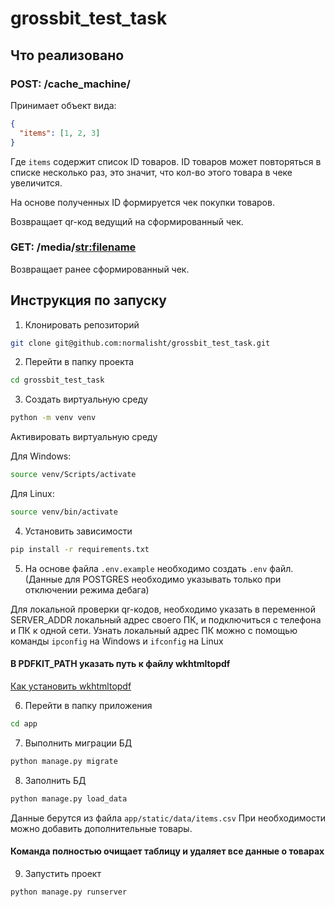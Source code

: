 # grossbit_test_task

## Что реализовано

### POST: /cache_machine/

Принимает объект вида:
```json
{
  "items": [1, 2, 3]
}
```
Где `items` содержит список ID товаров.
ID товаров может повторяться в списке несколько раз,
это значит, что кол-во этого товара в чеке увеличится.

На основе полученных ID формируется чек покупки товаров.

Возвращает qr-код ведущий на сформированный чек.


### GET: /media/<str:filename>
Возвращает ранее сформированный чек.

## Инструкция по запуску
1. Клонировать репозиторий
```bash
git clone git@github.com:normalisht/grossbit_test_task.git
```

2. Перейти в папку проекта
```bash
cd grossbit_test_task 
```

3. Создать виртуальную среду
```bash
python -m venv venv
```
Активировать виртуальную среду

Для Windows:
```bash
source venv/Scripts/activate
```

Для Linux:
```bash
source venv/bin/activate
```

4. Установить зависимости
```bash
pip install -r requirements.txt
```

5. На основе файла `.env.example` необходимо создать `.env` файл.
(Данные для POSTGRES необходимо указывать только при отключении режима 
дебага)

Для локальной проверки qr-кодов, необходимо указать в переменной SERVER_ADDR
локальный адрес своего ПК, и подключиться с телефона и ПК к одной сети.
Узнать локальный адрес ПК можно с помощью команды `ipconfig` на Windows и
`ifconfig` на Linux

#### В PDFKIT_PATH указать путь к файлу wkhtmltopdf

[Как установить wkhtmltopdf](https://wkhtmltopdf.org/downloads.html)

6. Перейти в папку приложения
```bash
cd app 
```

7. Выполнить миграции БД
```bash
python manage.py migrate
```

8. Заполнить БД
```bash
python manage.py load_data 
```
Данные берутся из файла `app/static/data/items.csv`
При необходимости можно добавить дополнительные товары.
#### Команда полностью очищает таблицу и удаляет все данные о товарах

9. Запустить проект
```bash
python manage.py runserver
```
